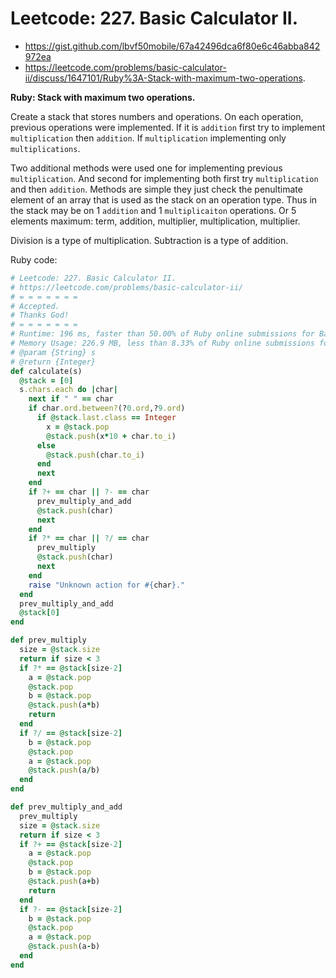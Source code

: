 # Leetcode: 227. Basic Calculator II.

- https://gist.github.com/lbvf50mobile/67a42496dca6f80e6c46abba842972ea
- https://leetcode.com/problems/basic-calculator-ii/discuss/1647101/Ruby%3A-Stack-with-maximum-two-operations.

**Ruby: Stack with maximum two operations.**

Create a stack that stores numbers and operations. On each operation, previous operations were implemented. If it is `addition` first try to implement `multiplication` then `addition`. If `multiplication` implementing only `multiplications`.

Two additional methods were used one for implementing previous `multiplication`. And second for implementing both first try `multiplication` and then `addition`. Methods are simple they just check the penultimate element of an array that is used as the stack on an operation type. Thus in the stack may be on 1 `addition` and 1 `multiplicaiton` operations. Or 5 elements maximum: term, addition, multiplier, multiplication, multiplier.

Division is a type of multiplication. Subtraction is a type of addition.

 
Ruby code:
```Ruby
# Leetcode: 227. Basic Calculator II.
# https://leetcode.com/problems/basic-calculator-ii/
# = = = = = = =
# Accepted.
# Thanks God!
# = = = = = = =
# Runtime: 196 ms, faster than 50.00% of Ruby online submissions for Basic Calculator II.
# Memory Usage: 226.9 MB, less than 8.33% of Ruby online submissions for Basic Calculator II.
# @param {String} s
# @return {Integer}
def calculate(s)
  @stack = [0]
  s.chars.each do |char|
    next if " " == char
    if char.ord.between?(?0.ord,?9.ord)
      if @stack.last.class == Integer
        x = @stack.pop
        @stack.push(x*10 + char.to_i)
      else
        @stack.push(char.to_i)
      end
      next
    end
    if ?+ == char || ?- == char
      prev_multiply_and_add
      @stack.push(char)
      next
    end
    if ?* == char || ?/ == char
      prev_multiply
      @stack.push(char)
      next
    end
    raise "Unknown action for #{char}."
  end
  prev_multiply_and_add
  @stack[0]
end

def prev_multiply
  size = @stack.size
  return if size < 3
  if ?* == @stack[size-2]
    a = @stack.pop
    @stack.pop
    b = @stack.pop
    @stack.push(a*b)
    return
  end
  if ?/ == @stack[size-2]
    b = @stack.pop
    @stack.pop
    a = @stack.pop
    @stack.push(a/b)
  end
end

def prev_multiply_and_add
  prev_multiply
  size = @stack.size
  return if size < 3
  if ?+ == @stack[size-2]
    a = @stack.pop
    @stack.pop
    b = @stack.pop
    @stack.push(a+b)
    return
  end
  if ?- == @stack[size-2]
    b = @stack.pop
    @stack.pop
    a = @stack.pop
    @stack.push(a-b)
  end
end

```
